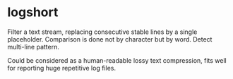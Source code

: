 # logshort

Filter a text stream, replacing consecutive stable lines by a single placeholder.
Comparison is done not by character but by word. Detect multi-line pattern.

Could be considered as a human-readable lossy text compression, fits well for reporting huge repetitive log files.
